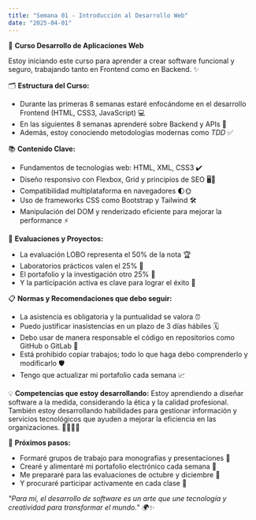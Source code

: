 ```yaml
---
title: "Semana 01 - Introducción al Desarrollo Web"
date: "2025-04-01"
---
```


🚀 **Curso Desarrollo de Aplicaciones Web**

Estoy iniciando este curso para aprender a crear software funcional y seguro, trabajando tanto en Frontend como en Backend. ✨

🗂️ **Estructura del Curso:**
- Durante las primeras 8 semanas estaré enfocándome en el desarrollo Frontend (HTML, CSS3, JavaScript) 💻
- En las siguientes 8 semanas aprenderé sobre Backend y APIs 🔧
- Además, estoy conociendo metodologías modernas como *TDD* ✅

📚 **Contenido Clave:**
- Fundamentos de tecnologías web: HTML, XML, CSS3 ✔️
- Diseño responsivo con Flexbox, Grid y principios de SEO 🖥️📱
- Compatibilidad multiplataforma en navegadores 🌓🌞
- Uso de frameworks CSS como Bootstrap y Tailwind 🛠️
- Manipulación del DOM y renderizado eficiente para mejorar la performance ⚡

📝 **Evaluaciones y Proyectos:**
- La evaluación LOBO representa el 50% de la nota 🏆
- Laboratorios prácticos valen el 25% 🧪
- El portafolio y la investigación otro 25% 📂
- Y la participación activa es clave para lograr el éxito 🎤

📋 **Normas y Recomendaciones que debo seguir:**
- La asistencia es obligatoria y la puntualidad se valora ⏰
- Puedo justificar inasistencias en un plazo de 3 días hábiles 🗓️
- Debo usar de manera responsable el código en repositorios como GitHub o GitLab 🔗
- Está prohibido copiar trabajos; todo lo que haga debo comprenderlo y modificarlo 🛡️
- Tengo que actualizar mi portafolio cada semana 📈

💡 **Competencias que estoy desarrollando:**
Estoy aprendiendo a diseñar software a la medida, considerando la ética y la calidad profesional. También estoy desarrollando habilidades para gestionar información y servicios tecnológicos que ayuden a mejorar la eficiencia en las organizaciones. 👩‍💻👨‍💻

📅 **Próximos pasos:**
- Formaré grupos de trabajo para monografías y presentaciones 👥
- Crearé y alimentaré mi portafolio electrónico cada semana 📒
- Me prepararé para las evaluaciones de octubre y diciembre 📆
- Y procuraré participar activamente en cada clase 🎯

<i>"Para mí, el desarrollo de software es un arte que une tecnología y creatividad para transformar el mundo." 🌍✨</i>